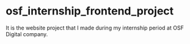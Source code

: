 # osf_internship_frontend_project
It is the website project that I made during my internship period at OSF Digital company.
